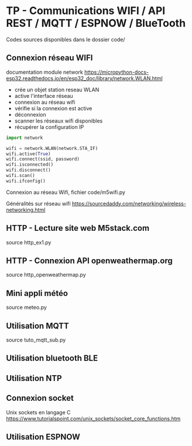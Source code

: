 # TP - Communications WIFI / API REST / MQTT / ESPNOW / BlueTooth

Codes sources disponibles dans le dossier code/

## Connexion réseau WIFI

documentation module network <https://micropython-docs-esp32.readthedocs.io/en/esp32_doc/library/network.WLAN.html>

- crée un objet station reseau WLAN
- active l'interface réseau
- connexion au réseau wifi
- vérifie si la connexion est active
- déconnexion
- scanner les réseaux wifi disponibles
- récupérer la configuration IP

```python
import network

wifi = network.WLAN(network.STA_IF)
wifi.active(True)
wifi.connect(ssid, password)
wifi.isconnected()
wifi.disconnect()
wifi.scan()
wifi.ifconfig()
```
Connexion au réseau Wifi, fichier code/m5wifi.py

Généralités sur réseau wifi <https://sourcedaddy.com/networking/wireless-networking.html>

## HTTP - Lecture site web M5stack.com
source http_ex1.py

## HTTP - Connexion API openweathermap.org
source http_openweathermap.py

## Mini appli météo
source meteo.py

## Utilisation MQTT
source tuto_mqtt_sub.py

## Utilisation bluetooth BLE

## Utilisation NTP

## Connexion socket
Unix sockets en langage C <https://www.tutorialspoint.com/unix_sockets/socket_core_functions.htm>

## Utilisation ESPNOW
